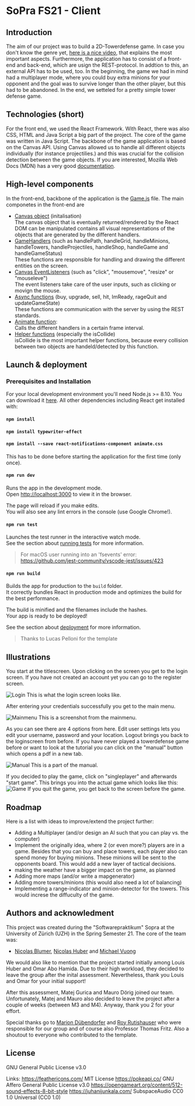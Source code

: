 # SoPra FS21 - Client

## Introduction
The aim of our project was to build a 2D-Towerdefense game. In case you don't know the genre yet, [here is a nice video](https://datasaurus-rex.com/inspiration/storytelling/tower-defense-games-explained), that explains the most important aspects. Furthermore, the application has to consist of a front-end and back-end, which are usign the REST-protocol. In addtion to this, an external API has to be used, too. In the beginning, the game we had in mind had a multiplayer mode, where you could buy extra minions for your opponent and the goal was to survive longer than the other player, but this had to be abandoned. In the end, we setteled for a pretty simple tower defense game.

## Technologies (short)
For the front end, we used the React Framework. With React, there was also CSS, HTML and Java Script a big part of the project. The core of the game was written in Java Script. The backbone of the game application is based on the Canvas API. Using Canvas allowed us to handle all different objects individually (for instance projectilies.) and this was crucial for the collision detection between the game objects. If you are interested, Mozilla Web Docs (MDN) has a very good [documentation](https://developer.mozilla.org/en-US/docs/Web/API/Canvas_API).

## High-level components

In the front-end, backbone of the application is the [Game.js](/src/components/game/Game.js) file.
The main componetes in the front-end are
- [Canvas object](https://github.com/sopra-fs21-group-10/td-client/blob/master/src/components/game/Game.js#L240) (initalisation)<br>
The canvas object that is eventually returned/rendered by the React DOM can be manipulated contains all visual representations of the objects that are generated by the different handlers.<br>
- [GameHandlers](https://github.com/sopra-fs21-group-10/td-client/blob/master/src/components/game/Game.js#L1716) (such as handlePath, handleGrid, handleMinions, handleTowers, handleProjectiles, handleShop, handleGame and handleGameStatus)<br>
These functions are responsible for handling and drawing the different entities on the screen.
- [Canvas EventListeners](https://github.com/sopra-fs21-group-10/td-client/blob/master/src/components/game/Game.js#L709) (such as "click", "mousemove", "resize" or "mouseleve")<br>
The event listeners take care of the user inputs, such as clicking or movign the mouse.
- [Async functions](https://github.com/sopra-fs21-group-10/td-client/blob/master/src/components/game/Game.js#L22) (buy, upgrade, sell, hit, ImReady, rageQuit and updateGameState) <br>
These functions are communication with the server by using the REST standards.
- [Animate function](https://github.com/sopra-fs21-group-10/td-client/blob/master/src/components/game/Game.js#L2355):<br>
Calls the different handlers in a certain frame interval.
- [Helper functions](https://github.com/sopra-fs21-group-10/td-client/blob/master/src/components/game/Game.js#L2395) (especially the isCollide)<br>
isCollide is the most important helper functions, because every collision between two objects are handeld/detected by this function.


## Launch & deployment
### Prerequisites and Installation

For your local development environment you'll need Node.js >= 8.10. You can download it [here](https://nodejs.org). All other dependencies including React get installed with:

#### `npm install`
#### `npm install typewriter-effect`
#### `npm install --save react-notifications-component animate.css`

This has to be done before starting the application for the first time (only once).

#### `npm run dev`

Runs the app in the development mode.<br>
Open [http://localhost:3000](http://localhost:3000) to view it in the browser.

The page will reload if you make edits.<br>
You will also see any lint errors in the console (use Google Chrome!).

#### `npm run test`

Launches the test runner in the interactive watch mode.<br>
See the section about [running tests](https://facebook.github.io/create-react-app/docs/running-tests) for more information.

> For macOS user running into an 'fsevents' error: https://github.com/jest-community/vscode-jest/issues/423

#### `npm run build`

Builds the app for production to the `build` folder.<br>
It correctly bundles React in production mode and optimizes the build for the best performance.

The build is minified and the filenames include the hashes.<br>
Your app is ready to be deployed!

See the section about [deployment](https://facebook.github.io/create-react-app/docs/deployment) for more information.

>Thanks to Lucas Pelloni for the template


## Illustrations
You start at the titlescreen. Upon clicking on the screen you get to the login screen. If you have not created an account yet you can go to the register screen.

![Login](https://cdn.discordapp.com/attachments/835848514495971338/848487753339109386/login.PNG)
This is what the login screen looks like.

After entering your credentials successfully you get to the main menu.

![Mainmenu](https://cdn.discordapp.com/attachments/835848514495971338/848487754665164800/mainmenu.PNG)
This is a screenshot from the mainmenu. 

As you can see there are 4 options from here. Edit user settings lets you edit your username, password and your location. Logout brings you back to the loginscreen from before. If you have never played a towerdefense game before or want to look at the tutorial you can click on the "manual" button which opens a pdf in a new tab.

![Manual](https://cdn.discordapp.com/attachments/835848514495971338/848487756685377546/manual.PNG)
This is a part of the manual.

If you decided to play the game, click on "singleplayer" and afterwards "start game". This brings you into the actual game which looks like this:
![Game](https://cdn.discordapp.com/attachments/835848514495971338/848487752726872104/game.PNG)
If you quit the game, you get back to the screen before the game.
## Roadmap
Here is a list with ideas to improve/extend the project further:
- Adding a Multiplayer (and/or design an AI such that you can play vs. the computer)
- Implement the originally idea, where 2 (or even more?) players are in a game. Besides that you can buy and place towers, each player also can spend money for buying minions. These minions will be sent to the opponents board. This would add a new layer of tactical decisions.
- making the weather have a bigger impact on the game, as planned
- Adding more maps (and/or write a mapgenerator)
- Adding more towers/minions (this would also need a lot of balancing)
- Implementing a range-indicator and minion-detector for the towers. This would increse the diffuculty of the game.

## Authors and acknowledment
This project was created during the "Softwarepraktikum" Sopra at the University of Zürich (UZH) in the Spring Semester 21. The core of the team was:
- [Nicolas Blumer](https://github.com/Thahit), [Nicolas Huber](https://github.com/HuberNicolas) and [Michael Vuong](https://github.com/Seouless29)

We would also like to mention that the project started initially among Louis Huber and Omar Abo Hamida. Due to their high workload, they decided to leave the group after the inital assessment. Nevertheless, thank you Louis and Omar for your initial support!

After this assessment, Matej Gurica and Mauro Dörig joined our team. Unfortunately, Matej and Mauro also decided to leave the project after a couple of weeks (between M3 and M4). Anyway, thank you 2 for your effort.

Special thanks go to [Marion Dübendorfer](https://github.com/demaerl) and [Roy Rutishauser](https://github.com/royru) who were responsible for our group and of course also Professor Thomas Fritz. Also a shoutout to everyone who contributed to the template.


## License

GNU General Public License v3.0


Links:
https://feathericons.com/ MIT License
https://pokeapi.co/ GNU Affero General Public License v3.0
https://opengameart.org/content/512-sound-effects-8-bit-style https://juhanijunkala.com/ SubspaceAudio CC0 1.0 Universal (CC0 1.0)
